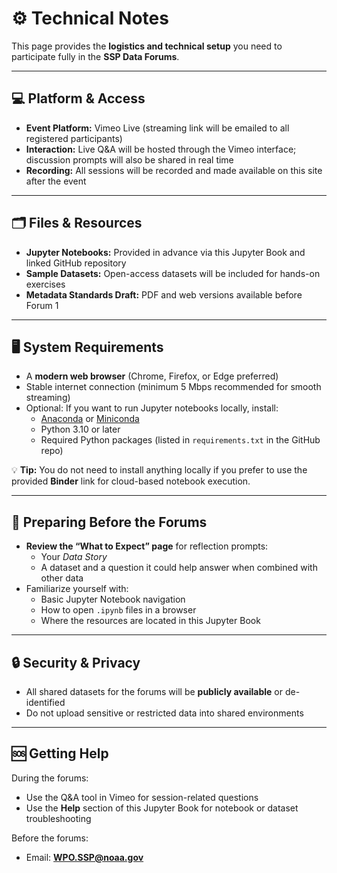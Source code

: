# ⚙️ Technical Notes

This page provides the **logistics and technical setup** you need to participate fully in the **SSP Data Forums**.

---

## 💻 Platform & Access
- **Event Platform:** Vimeo Live (streaming link will be emailed to all registered participants)  
- **Interaction:** Live Q&A will be hosted through the Vimeo interface; discussion prompts will also be shared in real time
- **Recording:** All sessions will be recorded and made available on this site after the event

---

## 🗂 Files & Resources
- **Jupyter Notebooks:** Provided in advance via this Jupyter Book and linked GitHub repository
- **Sample Datasets:** Open-access datasets will be included for hands-on exercises
- **Metadata Standards Draft:** PDF and web versions available before Forum 1

---

## 🖥 System Requirements
- A **modern web browser** (Chrome, Firefox, or Edge preferred)
- Stable internet connection (minimum 5 Mbps recommended for smooth streaming)
- Optional: If you want to run Jupyter notebooks locally, install:
  - [Anaconda](https://www.anaconda.com/download) or [Miniconda](https://docs.conda.io/en/latest/miniconda.html)
  - Python 3.10 or later
  - Required Python packages (listed in `requirements.txt` in the GitHub repo)

💡 **Tip:** You do not need to install anything locally if you prefer to use the provided **Binder** link for cloud-based notebook execution.

---

## 🧩 Preparing Before the Forums
- **Review the “What to Expect” page** for reflection prompts:
  - Your *Data Story*
  - A dataset and a question it could help answer when combined with other data
- Familiarize yourself with:
  - Basic Jupyter Notebook navigation
  - How to open `.ipynb` files in a browser
  - Where the resources are located in this Jupyter Book

---

## 🔒 Security & Privacy
- All shared datasets for the forums will be **publicly available** or de-identified
- Do not upload sensitive or restricted data into shared environments

---

## 🆘 Getting Help
During the forums:
- Use the Q&A tool in Vimeo for session-related questions
- Use the **Help** section of this Jupyter Book for notebook or dataset troubleshooting

Before the forums:
- Email: **[WPO.SSP@noaa.gov](mailto:WPO.SSP@noaa.gov)**
